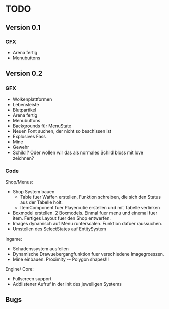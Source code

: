TODO
====

## Version 0.1

### GFX
- Arena fertig
- Menubuttons

## Version 0.2

### GFX
- Wolkenplattformen 
- Lebensleiste
- Blutpartikel
- Arena fertig
- Menubuttons
- Backgrounds für MenuState
- Neuen Font suchen, der nicht so beschissen ist
- Explosives Fass
- Mine
- Gewehr
- Schild ? Oder wollen wir das als normales Schild bloss mit love zeichnen?

### Code

Shop/Menus:
- Shop System bauen 
    - Table fuer Waffen erstellen, Funktion schreiben, die sich den Status aus der Tabelle holt.
    - ItemComponent fuer Playercutie erstellen und mit Tabelle verlinken
- Boxmodel erstellen. 2 Boxmodels. Einmal fuer menu und einemal fuer item. Fertiges Layout fuer den Shop entwerfen.
- Images dynamisch auf Menu runterscalen. Funktion dafuer raussuchen. 
- Umstellen des SelectStates auf EntitySystem

Ingame:

- Schadenssystem ausfeilen
- Dynamische Drawuebergangfunktion fuer verschiedene Imagegroeszen.
- Mine einbauen. Proximity -- Polygon shapes!!!

Engine/ Core:
- Fullscreen support
- Addlistener Aufruf in der init des jeweiligen Systems

## Bugs